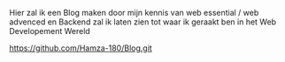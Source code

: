 Hier zal ik een Blog maken door mijn  kennis van web essential / web advenced en Backend zal ik laten zien tot waar ik geraakt ben in het Web Developement Wereld

https://github.com/Hamza-180/Blog.git
